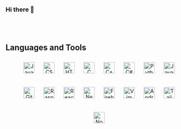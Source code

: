 ### Hi there 👋

<br>
<br>

## Languages and Tools

<div align="center">
<img style="margin: 10px" src="https://cdn.worldvectorlogo.com/logos/logo-javascript.svg" alt="JavaScript" height="30" />
<img style="margin: 10px" src="https://cdn.worldvectorlogo.com/logos/css-3.svg" alt="CSS3" height="30" />
<img style="margin: 10px" src="https://cdn.worldvectorlogo.com/logos/html-1.svg" alt="HTML5" height="30" />
<img style="margin: 10px" src="https://cdn.worldvectorlogo.com/logos/c-1.svg" alt="C" height="30" />
<img style="margin: 10px" src="https://cdn.worldvectorlogo.com/logos/c.svg" alt="C++" height="30" />
<img style="margin: 10px" src="https://cdn.worldvectorlogo.com/logos/c--4.svg" alt="C#" height="30" />
<img style="margin: 10px" src="https://cdn.worldvectorlogo.com/logos/python-5.svg" alt="Python" height="30" />
<img style="margin: 10px" src="https://cdn.worldvectorlogo.com/logos/java-14.svg" alt="Java" height="30" />
<br>
<br>
<img style="margin: 10px" src="https://profilinator.rishav.dev/skills-assets/git-scm-icon.svg" alt="Git" height="30" />
<img style="margin: 10px" src="https://cdn.worldvectorlogo.com/logos/raspberry-pi.svg" alt="Raspberry Pi" height="30" />
<img style="margin: 10px" src="https://cdn.worldvectorlogo.com/logos/react-2.svg" alt="React" height="30" />
<img style="margin: 10px" src="https://cdn.worldvectorlogo.com/logos/next-js.svg" alt="Next.js" height="30" />
<img style="margin: 10px" src="https://cdn.worldvectorlogo.com/logos/firebase-2.svg" alt="Firebase" height="30" />
<img style="margin: 10px" src="https://cdn.worldvectorlogo.com/logos/vim.svg" alt="Vim" height="30" />
<img style="margin: 10px" src="https://cdn.worldvectorlogo.com/logos/android-logomark.svg" alt="Android" height="30" />
<img style="margin: 10px" src="https://tailwindcss.com/_next/static/media/tailwindcss-mark.3c5441fc7a190fb1800d4a5c7f07ba4b1345a9c8.svg" alt="Tailwindcss" height="30" />
<br>
<br>
<img style="margin: 10px" src="https://nodejs.org/static/images/logo.svg" alt="Node.js" height="30" />
</div>
